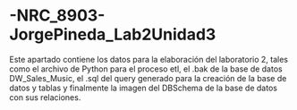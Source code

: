 # -NRC_8903-JorgePineda_Lab2Unidad3
Este apartado contiene los datos para la elaboración del laboratorio 2, tales como el archivo de Python para el proceso etl, el .bak de la base de datos DW_Sales_Music, el .sql del query generado para la creación de la base de datos y tablas y finalmente la imagen del DBSchema de la base de datos con sus relaciones.
